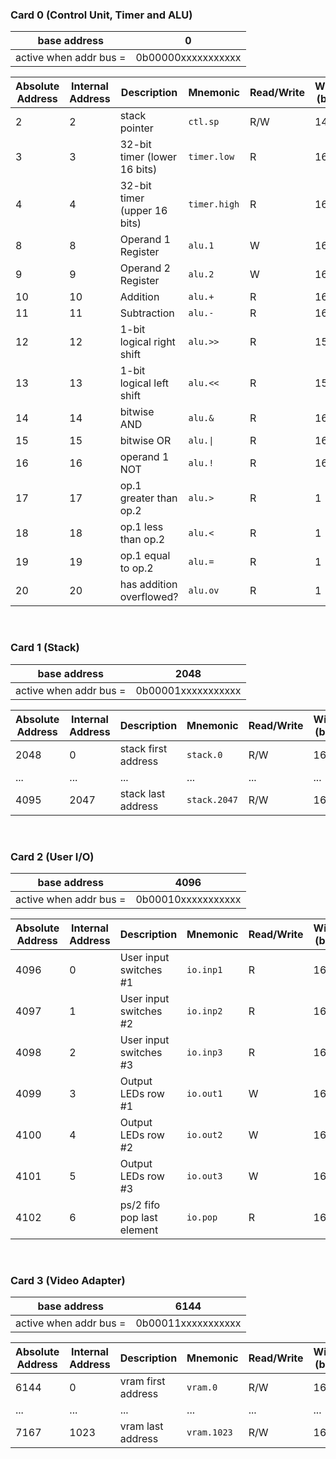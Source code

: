 ### Card 0 (Control Unit, Timer and ALU)

| base address | 0 |
| --- | --- |
| active when addr bus = | 0b00000xxxxxxxxxxx |

| Absolute<br>Address | Internal<br>Address | Description |	Mnemonic | Read/Write | Width<br>(bits) |
| --- | --- | --- | --- | --- | --- |
| 2	| 2	| stack pointer	| `ctl.sp` | R/W |	14
| 3	| 3	| 32-bit timer (lower 16 bits) | `timer.low`	| R |	16
| 4 | 4	| 32-bit timer (upper 16 bits) | `timer.high` | R | 16
| 8 | 8 | Operand 1 Register | `alu.1` | W | 16 |
| 9 | 9 | Operand 2 Register | `alu.2` | W | 16 |
| 10 | 10 | Addition | `alu.+` | R | 16 |
| 11 | 11 | Subtraction | `alu.-` | R | 16 |
| 12 | 12 | 1-bit logical right shift | `alu.>>` | R | 15 |
| 13 | 13 | 1-bit logical left shift | `alu.<<` | R | 15 |
| 14 | 14 | bitwise AND | `alu.&` | R | 16 |
| 15 | 15 | bitwise OR | `alu.\|` | R | 16 |
| 16 | 16 | operand 1 NOT | `alu.!` | R | 16 |
| 17 | 17 | op.1 greater than op.2 | `alu.>` | R | 1 |
| 18 | 18 | op.1 less than op.2 | `alu.<` | R | 1 |
| 19 | 19 | op.1 equal to op.2 | `alu.=` | R | 1 |
| 20 | 20 | has addition overflowed? | `alu.ov` | R |	1 |

<br>

### Card 1 (Stack)

| base address | 2048 |
| --- | --- |
| active when addr bus = | 0b00001xxxxxxxxxxx |

| Absolute<br>Address | Internal<br>Address | Description |	Mnemonic | Read/Write | Width<br>(bits) |
| --- | --- | --- | --- | --- | --- |
| 2048 | 0 | stack first address | `stack.0` | R/W | 16 |
| ... | ... | ... | ... | ... | ... |
| 4095 | 2047 | stack last address | `stack.2047` | R/W	| 16 |

<br>

### Card 2 (User I/O)

| base address | 4096 |
| --- | --- |
| active when addr bus = | 0b00010xxxxxxxxxxx |

| Absolute<br>Address | Internal<br>Address | Description |	Mnemonic | Read/Write | Width<br>(bits) |
| --- | --- | --- | --- | --- | --- |
| 4096 | 0 | User input switches #1 | `io.inp1` | R | 16 |
| 4097 | 1 | User input switches #2 | `io.inp2` | R | 16 |
| 4098 | 2 | User input switches #3 | `io.inp3` | R | 16 |
| 4099 | 3 | Output LEDs row #1 | `io.out1` | W | 16 |
| 4100 | 4 | Output LEDs row #2 | `io.out2` | W | 16 |
| 4101 | 5 | Output LEDs row #3 | `io.out3` | W | 16 |
| 4102 | 6 | ps/2 fifo pop last element | `io.pop` | R | 16 |

<br>

### Card 3 (Video Adapter)

| base address | 6144 |
| --- | --- |
| active when addr bus = | 0b00011xxxxxxxxxxx |

| Absolute<br>Address | Internal<br>Address | Description |	Mnemonic | Read/Write | Width<br>(bits) |
| --- | --- | --- | --- | --- | --- |
| 6144 | 0 | vram first address | `vram.0` | R/W | 16 |
| ... | ... | ... | ... | ... | ... |
| 7167 | 1023 | vram last address | `vram.1023` | R/W	| 16 |

<br>
